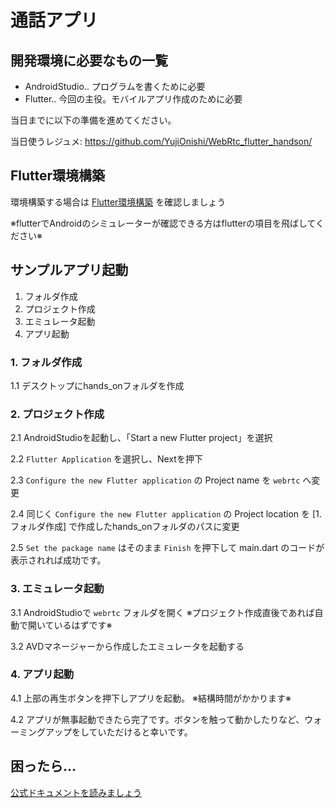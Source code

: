 # 通話アプリ

## 開発環境に必要なもの一覧

- AndroidStudio.. プログラムを書くために必要
- Flutter.. 今回の主役。モバイルアプリ作成のために必要


当日までに以下の準備を進めてください。

当日使うレジュメ: https://github.com/YujiOnishi/WebRtc_flutter_handson/




## Flutter環境構築

環境構築する場合は [Flutter環境構築](/handson/basic) を確認しましょう

※flutterでAndroidのシミュレーターが確認できる方はflutterの項目を飛ばしてください※

## サンプルアプリ起動

1. フォルダ作成
2. プロジェクト作成
3. エミュレータ起動
4. アプリ起動

### 1. フォルダ作成

1.1 デスクトップにhands_onフォルダを作成

### 2. プロジェクト作成

2.1 AndroidStudioを起動し、「Start a new Flutter project」を選択

2.2 `Flutter Application` を選択し、Nextを押下

2.3 `Configure the new Flutter application` の Project name を `webrtc` へ変更

2.4 同じく `Configure the new Flutter application` の Project location を [1. フォルダ作成] で作成したhands_onフォルダのパスに変更

2.5 `Set the package name` はそのまま `Finish` を押下して main.dart のコードが表示されれば成功です。

### 3. エミュレータ起動

3.1 AndroidStudioで `webrtc` フォルダを開く ※プロジェクト作成直後であれば自動で開いているはずです※

3.2 AVDマネージャーから作成したエミュレータを起動する

### 4. アプリ起動

4.1 上部の再生ボタンを押下しアプリを起動。 ※結構時間がかかります※

4.2 アプリが無事起動できたら完了です。ボタンを触って動かしたりなど、ウォーミングアップをしていただけると幸いです。

## 困ったら…

[公式ドキュメントを読みましょう](http://flutter.io/)
